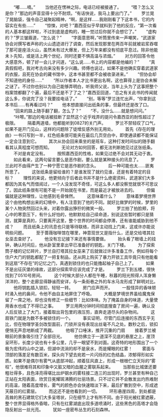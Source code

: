 　　“嘟……嘀。”
　　当他还在愣神之际，电话已经被接通了。
　　“喂？怎么又是你？”那边的声音显得十分不耐烦。“有话快说，我马上要出门了。”
　　罗兰晃了晃脑袋，强令自己凝聚起精神，“啊，是这样……我刚刚看了下这本书，它的内容实在有些……”
　　“惊悚，对吧？”嘉西亚似乎早就料到了他的反应，“第一次看的人基本都这样啦，不过到底是虚构的，睡一觉过后你就不会想它了。”
　　“虚构的？”罗兰皱眉道，“怎么说？”
　　“字面意思啊，”听筒里传来一声嘲笑，“武道家协会对撰写者声称的火山遗迹进行了调查，然后发现那里在两百年前就被岩浆吞噬了那可是座活火山，虽然未有过大爆发，但上万年来都没有彻底平息过。除非他能未卜先知，或是活上两个世纪，同时还要不惧高温与浓烟。”
　　对方的回答令他大感意外，顿了好一会儿才问道，“这么说……书上的内容都是他编的？”
　　“真真假假吧，我对考古向来没有多少兴趣。师傅也说过，如果不是他确实穿着武道家的衣服，且死在协会的藏书馆中，这本书甚至都不会被收录进来。”
　　“但协会却不知道他的身份……”
　　“所以作者本人才比书更出名啊，这也算得上是协会未解之谜了。不过你也别以为自己能够弄明白，听我师父说，当年上头为了这事把整个档案馆都翻了个遍，最后不还是不了了之？”嘉西亚回道，“总之有关此书的传闻就这么多，你说完了没？我要挂电话了。”
　　“别，等等”罗兰连忙出声，“你拿到这本书后……有再看过吗？”
　　他本想直接问出纸条的事，但最终还是改了口。
　　“回来的路上随手翻了翻，怎么了？”
　　“不，没什么……就是想问问。”
　　“咔嚓。”那边的电话被挂断了显然这个近乎戏弄的提问令嘉西亚的耐性超过了极限。
　　隔着两道墙，他都能听到0827的关门声。
　　罗兰不禁轻叹了口气，如果不是开门见山，这样的问题除了徒增反感外别无用处。
　　首先《存在的理由》一书只写到一半，红色纸条很可能夹在最后几页空白中，即使通读都不能保证一定会注意到它。
　　其次从协会回来乘坐的是班车，这种打发时间似的随手翻看其认真程度可想而知。
　　无论对方如何回答，都无法判断她见过这张纸条。
　　不对是肯定没有。
　　按照嘉西亚的性格，如果见过绝不会对其无动于衷。
　　如此看来，这两句留言要么是恶作剧，要么就是某种接头的讯息了。
　　罗兰此时不由得产生了一种宁愿它是恶作剧的念头。
　　后一种可能也太……匪夷所思了。
　　这张纸条是留给谁的？是谁发现了就约见谁，还是有着特定的目标？
　　理性的来说，他更倾向于后者此书并不是什么绝密资料，武道家们大多都因为其名气而借阅过，一个人没发现不奇怪，可这么多人都没察觉就很不可思议了。因此纸条很有可能不是一开始就在书里，而是最近才被放进去的。
　　但偏偏就是这种理性，让他感到毛骨悚然。
　　这意味着什么？
　　意味着梦境世界这个由他构想出来的幻境中，有人注意到了他的不同。就好比做梦的时候，梦里的某个人物突然回过头来，对着你露出狰狞的微笑一般。
　　罗兰拍了拍脸颊，将心中的寒意压下，有什么好怕的，他默默给自己续命道，别说这些暂时都只是猜测，就算是真的，只要离开这里，整个世界的时间都会停滞，还有谁能威胁到他不成？
　　而且纸条上的讯息也只是等待联络，而非主动找上门来，这或许亦能说明些问题。
　　至于蔷薇咖啡馆在哪里，神意现世又是指什么，还是交给塔其拉女巫去查好了。
　　他没有忘记接下来还有事情要做。
　　抬头看了眼墙上的挂钟，确认时间后，他从卧室里拿出早已准备好的钥匙，关门下楼。
　　为了探索筒子楼的记忆碎片，罗兰自打塔其拉女巫来了后就做过许多准备工作，例如将每个住户大门的钥匙都配了一把复制品，还从网上购买了暴力开锁工具毕竟只有他能看到这扇“不存在”的记忆之门，真遇到锁住的也只能撸起袖子自己上了。
　　如果不是出征灰堡的缘故，这部分探索早应该完成了才是。
　　罗兰下到五楼，很快找到了0510号房间。
　　这个时候大部分人都在午睡，秋暮的阳光照得人浑身懒洋洋的，整个走廊显得静谧而安详，与一条街巷之外的车水马龙形成了鲜明对比。
　　他将钥匙插入锁扣，轻轻一转。
　　房门应声而开。
　　一股怪异的香味顿时涌入他的鼻间，令他不由自主地屏住了呼吸。
　　大概是梦境世界虽给魔鬼保留了一席之地，却也没有修正一些细节：比如体味。为了掩盖自身的味道，大量使用香水也成了不得已之事。
　　罗兰用两分钟时间彻底搜查了房间一遍，确认没人后反锁上了大门，接着取出背包里的液压剪，直奔走道尽头的杂物间。
　　这扇铁门就是为数不多被锁住的一个。
　　事实证明，尽管门后连接的东西玄乎无比，但在物理学圣剑改型面前，门锁并没有表现出丝毫不凡之处。数秒之后，锁扣便悄无声息地断成了两截。
　　他咽了口唾沫，推开沉重的门扇
　　接着罗兰被眼前的景象吸引住了全部目光。
　　他仿佛立于一道深不见底的悬崖之上，崖顶呈环形，长度少说也有十多公里，几乎一眼望不到对面。这奇特的地形围出了一个极为宏伟的山中之湖，但湖中流淌的却不是泉水，而是耀眼的红雾！
　　雾面与顶部的落差足有数百米，探头向下望去宛若一片闪烁的红色结晶，浓郁得形如实质。如果不是偶尔有雾气从底部冲起，顺着狂风直上，形成一根根伫立天际的“雾柱”，他很难将其和印象中又脏又暗的血腥之雾联系起来。
　　当那些比城堡还要粗壮得多，且色泽亮得堪比出炉钢水的雾柱接二连三的出现时，罗兰甚至有种自己正站在太阳表面，欣赏日冕耀斑沸腾的壮丽场景。只不过它并不会散发出灼热难耐的高温，随着高度增长，雾气的颜色亦会快速暗淡下来，最后扩散到空中，形成遮天蔽日的红雾层。
　　而这还不是他看到的一切。
　　环形悬崖四周，到处都是高耸的黑石建筑它们大多呈塔状，只在细节上才有所不同。由于阳光被红雾遮蔽，整个世界显得格外昏暗，只有在红雾湖底出现多道喷涌时，这些黑色的高塔才会隐隐反射出一丝光亮。
　　犹如一座密布丛生的石刻森林。